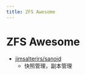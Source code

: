 ```yaml
---
title: ZFS Awesome
---
```


# ZFS Awesome

- [jimsalterjrs/sanoid](https://github.com/jimsalterjrs/sanoid)
  - 快照管理，副本管理
